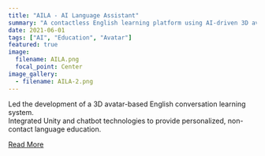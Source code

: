 ```yaml
---
title: "AILA - AI Language Assistant"
summary: "A contactless English learning platform using AI-driven 3D avatars."
date: 2021-06-01
tags: ["AI", "Education", "Avatar"]
featured: true
image:
  filename: AILA.png
  focal_point: Center
image_gallery:
  - filename: AILA-2.png
---
```


Led the development of a 3D avatar-based English conversation learning system.  
Integrated Unity and chatbot technologies to provide personalized, non-contact language education.

[Read More](https://press.todayan.com/newsRead.php?no=945769)